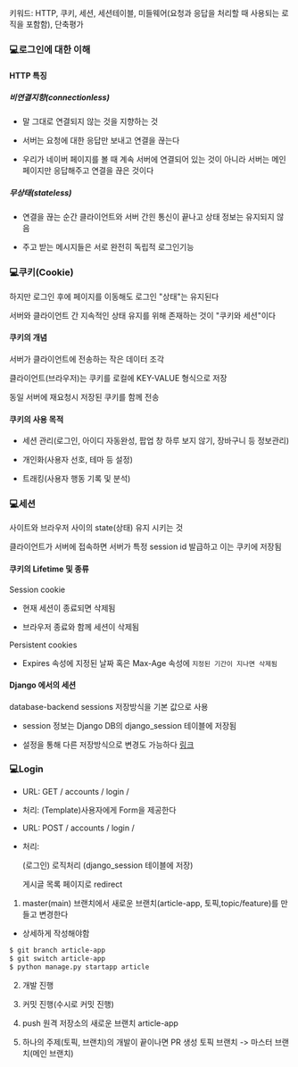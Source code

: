 키워드: HTTP, 쿠키, 세션, 세션테이블, 미들웨어(요청과 응답을 처리할 때 사용되는 로직을 포함함), 단축평가

### 💻로그인에 대한 이해

#### HTTP 특징

##### 비연결지향(connectionless)

- 말 그대로 연결되지 않는 것을 지향하는 것

- 서버는 요청에 대한 응답만 보내고 연결을 끊는다

- 우리가 네이버 페이지를 볼 때 계속 서버에 연결되어 있는 것이 아니라 서버는 메인페이지만 응답해주고 연결을 끊은 것이다

##### 무상태(stateless)

- 연결을 끊는 순간 클라이언트와 서버 간읜 통신이 끝나고 상태 정보는 유지되지 않음

- 주고 받는 메시지들은 서로 완전히 독립적
로그인기능


### 💻쿠키(Cookie)

하지만 로그인 후에 페이지를 이동해도 로그인 "상태"는 유지된다

서버와 클라이언트 간 지속적인 상태 유지를 위해 존재하는 것이 "쿠키와 세션"이다

#### 쿠키의 개념

서버가 클라이언트에 전송하는 작은 데이터 조각

클라이언트(브라우저)는 쿠키를 로컬에 KEY-VALUE 형식으로 저장

동일 서버에 재요청시 저장된 쿠키를 함께 전송

#### 쿠키의 사용 목적

- 세션 관리(로그인, 아이디 자동완성, 팝업 창 하루 보지 않기, 장바구니 등 정보관리)

- 개인화(사용자 선호, 테마 등 설정)

- 트래킹(사용자 행동 기록 및 분석)


### 💻세션

사이트와 브라우저 사이의 state(상태) 유지 시키는 것

클라이언트가 서버에 접속하면 서버가 특정 session id 발급하고 이는 쿠키에 저장됨

#### 쿠키의 Lifetime 및 종류

Session cookie

- 현재 세션이 종료되면 삭제됨

- 브라우저 종료와 함께 세션이 삭제됨

Persistent cookies

- Expires 속성에 지정된 날짜 혹은 Max-Age 속성에 `지정된 기간이 지나면 삭제됨`

#### Django 에서의 세션

database-backend sessions 저장방식을 기본 값으로 사용

- session 정보는 Django DB의 django_session 테이블에 저장됨

- 설정을 통해 다른 저장방식으로 변경도 가능하다 [링크](https://docs.djangoproject.com/en/3.2/topics/http/sessions/)


### 💻Login


- URL: GET / accounts / login /

- 처리: (Template)사용자에게 Form을 제공한다


- URL: POST / accounts / login /

- 처리:

    (로그인) 로직처리 (django_session 테이블에 저장)

    게시글 목록 페이지로 redirect


1. master(main) 브랜치에서 새로운 브랜치(article-app, 토픽,topic/feature)를 만들고 변경한다

- 상세하게 작성해야함

```bash
$ git branch article-app
$ git switch article-app
$ python manage.py startapp article
```

2. 개발 진행

3. 커밋 진행(수시로 커밋 진행)

4. push 원격 저장소의 새로운 브랜치 article-app

5. 하나의 주제(토픽, 브랜치)의 개발이 끝이나면 PR 생성 토픽 브랜치 -> 마스터 브랜치(메인 브랜치)
